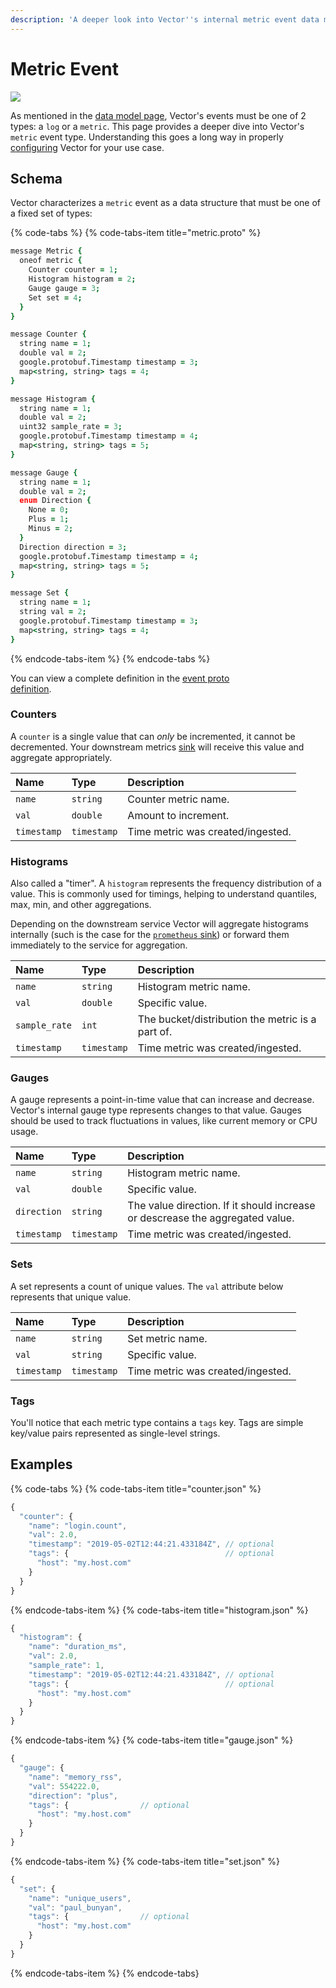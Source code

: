 ```yaml
---
description: 'A deeper look into Vector''s internal metric event data model.'
---
```


# Metric Event

![][assets.data-model-metric]

As mentioned in the [data model page][docs.data-model], Vector's events must
be one of 2 types: a `log` or a `metric`. This page provides a deeper dive into
Vector's `metric` event type. Understanding this goes a long way in properly
[configuring][docs.configuration] Vector for your use case.

## Schema

Vector characterizes a `metric` event as a data structure that must be one of
a fixed set of types:

{% code-tabs %}
{% code-tabs-item title="metric.proto" %}
```coffeescript
message Metric {
  oneof metric {
    Counter counter = 1;
    Histogram histogram = 2;
    Gauge gauge = 3;
    Set set = 4;
  }
}

message Counter {
  string name = 1;
  double val = 2;
  google.protobuf.Timestamp timestamp = 3;
  map<string, string> tags = 4;
}

message Histogram {
  string name = 1;
  double val = 2;
  uint32 sample_rate = 3;
  google.protobuf.Timestamp timestamp = 4;
  map<string, string> tags = 5;
}

message Gauge {
  string name = 1;
  double val = 2;
  enum Direction {
    None = 0;
    Plus = 1;
    Minus = 2;
  }
  Direction direction = 3;
  google.protobuf.Timestamp timestamp = 4;
  map<string, string> tags = 5;
}

message Set {
  string name = 1;
  string val = 2;
  google.protobuf.Timestamp timestamp = 3;
  map<string, string> tags = 4;
}
```
{% endcode-tabs-item %}
{% endcode-tabs %}

You can view a complete definition in the [event proto \
definition][urls.event_proto].

### Counters

A `counter` is a single value that can _only_ be incremented, it cannot be
decremented. Your downstream metrics [sink][docs.sinks] will receive this value
and aggregate appropriately.

| Name        | Type        | Description                       |
|:------------|:------------|:----------------------------------|
| `name`      | `string`    | Counter metric name.              |
| `val`       | `double`    | Amount to increment.              |
| `timestamp` | `timestamp` | Time metric was created/ingested. |

### Histograms

Also called a "timer". A `histogram` represents the frequency distribution of a
value. This is commonly used for timings, helping to understand quantiles, max,
min, and other aggregations.

Depending on the downstream service Vector will aggregate histograms internally
(such is the case for the [`prometheus` sink][docs.sinks.prometheus]) or forward
them immediately to the service for aggregation.

| Name          | Type        | Description                                      |
|:--------------|:------------|:-------------------------------------------------|
| `name`        | `string`    | Histogram metric name.                           |
| `val`         | `double`    | Specific value.                                  |
| `sample_rate` | `int`       | The bucket/distribution the metric is a part of. |
| `timestamp`   | `timestamp` | Time metric was created/ingested.                |

### Gauges

A gauge represents a point-in-time value that can increase and decrease.
Vector's internal gauge type represents changes to that value. Gauges should be
used to track fluctuations in values, like current memory or CPU usage.

| Name        | Type        | Description                                                                   |
|:------------|:------------|:------------------------------------------------------------------------------|
| `name`      | `string`    | Histogram metric name.                                                        |
| `val`       | `double`    | Specific value.                                                               |
| `direction` | `string`    | The value direction. If it should increase or descrease the aggregated value. |
| `timestamp` | `timestamp` | Time metric was created/ingested.                                             |

### Sets

A set represents a count of unique values. The `val` attribute below represents
that unique value.

| Name        | Type        | Description                       |
|:------------|:------------|:----------------------------------|
| `name`      | `string`    | Set metric name.                  |
| `val`       | `string`    | Specific value.                   |
| `timestamp` | `timestamp` | Time metric was created/ingested. |

### Tags

You'll notice that each metric type contains a `tags` key. Tags are simple
key/value pairs represented as single-level strings.

## Examples

{% code-tabs %}
{% code-tabs-item title="counter.json" %}
```javascript
{
  "counter": {
    "name": "login.count",
    "val": 2.0,
    "timestamp": "2019-05-02T12:44:21.433184Z", // optional
    "tags": {                                   // optional
      "host": "my.host.com"
    }
  }
}
```
{% endcode-tabs-item %}
{% code-tabs-item title="histogram.json" %}
```javascript
{
  "histogram": {
    "name": "duration_ms",
    "val": 2.0,
    "sample_rate": 1,
    "timestamp": "2019-05-02T12:44:21.433184Z", // optional
    "tags": {                                   // optional
      "host": "my.host.com"
    }
  }
}
```
{% endcode-tabs-item %}
{% code-tabs-item title="gauge.json" %}
```javascript
{
  "gauge": {
    "name": "memory_rss",
    "val": 554222.0,
    "direction": "plus",
    "tags": {                // optional
      "host": "my.host.com"
    }
  }
}
```
{% endcode-tabs-item %}
{% code-tabs-item title="set.json" %}
```javascript
{
  "set": {
    "name": "unique_users",
    "val": "paul_bunyan",
    "tags": {                // optional
      "host": "my.host.com"
    }
  }
}
```
{% endcode-tabs-item %}
{% endcode-tabs}


[assets.data-model-metric]: ../../assets/data-model-metric.svg
[docs.configuration]: ../../usage/configuration
[docs.data-model]: ../../about/data-model
[docs.sinks.prometheus]: ../../usage/configuration/sinks/prometheus.md
[docs.sinks]: ../../usage/configuration/sinks
[urls.event_proto]: https://github.com/timberio/vector/blob/master/proto/event.proto
